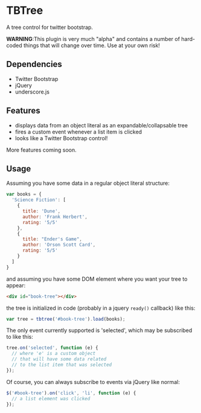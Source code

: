 # TBTree #

A tree control for twitter bootstrap.

__WARNING__:This plugin is very much "alpha" and contains a number of hard-coded things that will change over time.  Use at your own risk!

## Dependencies ##

- Twitter Bootstrap
- jQuery
- underscore.js

## Features ##

- displays data from an object literal as an expandable/collapsable tree
- fires a custom event whenever a list item is clicked
- looks like a Twitter Bootstrap control!

More features coming soon.

## Usage ##

Assuming you have some data in a regular object literal structure:

```javascript
var books = {
  'Science Fiction': [
    {
      title: 'Dune',
      author: 'Frank Herbert',
      rating: '5/5'
    },
    {
      title: "Ender's Game",
      author: 'Orson Scott Card',
      rating: '5/5'
    }
  ]
}
```

and assuming you have some DOM element where you want your tree to appear:

```html
<div id="book-tree"></div>
```

the tree is initialized in code (probably in a jquery `ready()` callback) like this:

```javascript
var tree = tbtree('#book-tree').load(books);
```

The only event currently supported is 'selected', which may be subscribed to like this:

```javascript
tree.on('selected', function (e) {
  // where 'e' is a custom object
  // that will have some data related
  // to the list item that was selected
});
```

Of course, you can always subscribe to events via jQuery like normal:

```javascript
$('#book-tree').on('click', 'li', function (e) {
  // a list element was clicked
});
```

